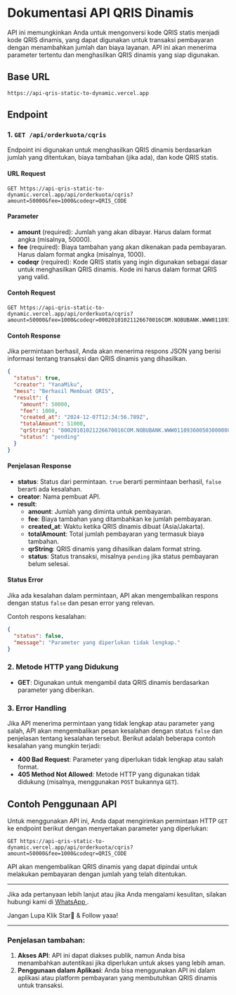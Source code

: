 # Dokumentasi API QRIS Dinamis

API ini memungkinkan Anda untuk mengonversi kode QRIS statis menjadi kode QRIS dinamis, yang dapat digunakan untuk transaksi pembayaran dengan menambahkan jumlah dan biaya layanan. API ini akan menerima parameter tertentu dan menghasilkan QRIS dinamis yang siap digunakan.

## Base URL

`https://api-qris-static-to-dynamic.vercel.app`

## Endpoint

### 1. `GET /api/orderkuota/cqris`

Endpoint ini digunakan untuk menghasilkan QRIS dinamis berdasarkan jumlah yang ditentukan, biaya tambahan (jika ada), dan kode QRIS statis.

#### URL Request

```
GET https://api-qris-static-to-dynamic.vercel.app/api/orderkuota/cqris?amount=50000&fee=1000&codeqr=QRIS_CODE
```

#### Parameter

- **amount** (required): Jumlah yang akan dibayar. Harus dalam format angka (misalnya, 50000).
- **fee** (required): Biaya tambahan yang akan dikenakan pada pembayaran. Harus dalam format angka (misalnya, 1000).
- **codeqr** (required): Kode QRIS statis yang ingin digunakan sebagai dasar untuk menghasilkan QRIS dinamis. Kode ini harus dalam format QRIS yang valid.

#### Contoh Request

```
GET https://api-qris-static-to-dynamic.vercel.app/api/orderkuota/cqris?amount=50000&fee=1000&codeqr=00020101021126670016COM.NOBUBANK.WWW01189360050300000879140214107456374359710303UMI51440014ID.CO.QRIS.WWW0215ID20232494105490303UMI5204511153033605802ID5912YANAMIKUBOTZ6005TEGAL61055211162070703A016304F0A6
```

#### Contoh Response

Jika permintaan berhasil, Anda akan menerima respons JSON yang berisi informasi tentang transaksi dan QRIS dinamis yang dihasilkan.

```json
{
  "status": true,
  "creator": "YanaMiku",
  "mess": "Berhasil Membuat QRIS",
  "result": {
    "amount": 50000,
    "fee": 1000,
    "created_at": "2024-12-07T12:34:56.789Z",
    "totalAmount": 51000,
    "qrString": "00020101021226670016COM.NOBUBANK.WWW01189360050300000879140214107456374359710303UMI51440014ID.CO.QRIS.WWW0215ID20232494105490303UMI520451115303360540411155802ID5912YANAMIKUBOTZ6005TEGAL61055211162070703A01630443FF",
    "status": "pending"
  }
}
```

#### Penjelasan Response

- **status**: Status dari permintaan. `true` berarti permintaan berhasil, `false` berarti ada kesalahan.
- **creator**: Nama pembuat API.
- **result**:
  - **amount**: Jumlah yang diminta untuk pembayaran.
  - **fee**: Biaya tambahan yang ditambahkan ke jumlah pembayaran.
  - **created_at**: Waktu ketika QRIS dinamis dibuat (Asia/Jakarta).
  - **totalAmount**: Total jumlah pembayaran yang termasuk biaya tambahan.
  - **qrString**: QRIS dinamis yang dihasilkan dalam format string.
  - **status**: Status transaksi, misalnya `pending` jika status pembayaran belum selesai.

#### Status Error

Jika ada kesalahan dalam permintaan, API akan mengembalikan respons dengan status `false` dan pesan error yang relevan.

Contoh respons kesalahan:

```json
{
  "status": false,
  "message": "Parameter yang diperlukan tidak lengkap."
}
```

### 2. Metode HTTP yang Didukung

- **GET**: Digunakan untuk mengambil data QRIS dinamis berdasarkan parameter yang diberikan.

### 3. Error Handling

Jika API menerima permintaan yang tidak lengkap atau parameter yang salah, API akan mengembalikan pesan kesalahan dengan status `false` dan penjelasan tentang kesalahan tersebut. Berikut adalah beberapa contoh kesalahan yang mungkin terjadi:

- **400 Bad Request**: Parameter yang diperlukan tidak lengkap atau salah format.
- **405 Method Not Allowed**: Metode HTTP yang digunakan tidak didukung (misalnya, menggunakan `POST` bukannya `GET`).

## Contoh Penggunaan API

Untuk menggunakan API ini, Anda dapat mengirimkan permintaan HTTP `GET` ke endpoint berikut dengan menyertakan parameter yang diperlukan:

```
GET https://api-qris-static-to-dynamic.vercel.app/api/orderkuota/cqris?amount=50000&fee=1000&codeqr=QRIS_CODE
```

API akan mengembalikan QRIS dinamis yang dapat dipindai untuk melakukan pembayaran dengan jumlah yang telah ditentukan.

---

Jika ada pertanyaan lebih lanjut atau jika Anda mengalami kesulitan, silakan hubungi kami di [ WhatsApp ](https://wa.me/6285793589243).

Jangan Lupa Klik Star🌟 & Follow yaaa!

---

### Penjelasan tambahan:
1. **Akses API**: API ini dapat diakses publik, namun Anda bisa menambahkan autentikasi jika diperlukan untuk akses yang lebih aman.
2. **Penggunaan dalam Aplikasi**: Anda bisa menggunakan API ini dalam aplikasi atau platform pembayaran yang membutuhkan QRIS dinamis untuk transaksi.

